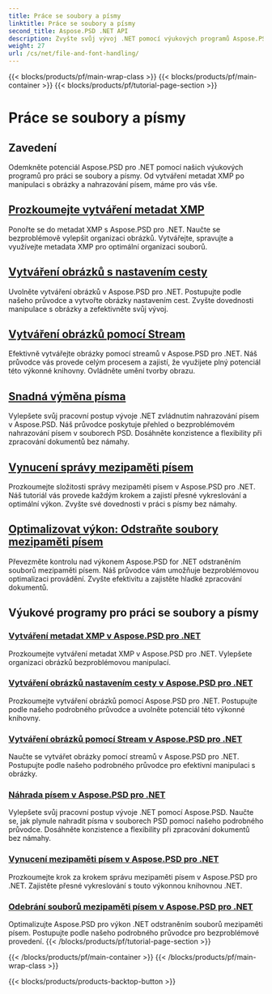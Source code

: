 ```yaml
---
title: Práce se soubory a písmy
linktitle: Práce se soubory a písmy
second_title: Aspose.PSD .NET API
description: Zvyšte svůj vývoj .NET pomocí výukových programů Aspose.PSD. Naučte se nahrazování písem, vytváření metadat XMP a správu mezipaměti pro optimální efektivitu pracovního postupu.
weight: 27
url: /cs/net/file-and-font-handling/
---
```


{{< blocks/products/pf/main-wrap-class >}}
{{< blocks/products/pf/main-container >}}
{{< blocks/products/pf/tutorial-page-section >}}

# Práce se soubory a písmy

## Zavedení

Odemkněte potenciál Aspose.PSD pro .NET pomocí našich výukových programů pro práci se soubory a písmy. Od vytváření metadat XMP po manipulaci s obrázky a nahrazování písem, máme pro vás vše.

## [Prozkoumejte vytváření metadat XMP](./create-xmp-metadata/)
Ponořte se do metadat XMP s Aspose.PSD pro .NET. Naučte se bezproblémově vylepšit organizaci obrázků. Vytvářejte, spravujte a využívejte metadata XMP pro optimální organizaci souborů.

## [Vytváření obrázků s nastavením cesty](./create-images-setting-path/)
Uvolněte vytváření obrázků v Aspose.PSD pro .NET. Postupujte podle našeho průvodce a vytvořte obrázky nastavením cest. Zvyšte dovednosti manipulace s obrázky a zefektivněte svůj vývoj.

## [Vytváření obrázků pomocí Stream](./create-images-using-stream/)
Efektivně vytvářejte obrázky pomocí streamů v Aspose.PSD pro .NET. Náš průvodce vás provede celým procesem a zajistí, že využijete plný potenciál této výkonné knihovny. Ovládněte umění tvorby obrazu.

## [Snadná výměna písma](./font-replacement/)
Vylepšete svůj pracovní postup vývoje .NET zvládnutím nahrazování písem v Aspose.PSD. Náš průvodce poskytuje přehled o bezproblémovém nahrazování písem v souborech PSD. Dosáhněte konzistence a flexibility při zpracování dokumentů bez námahy.

## [Vynucení správy mezipaměti písem](./force-font-cache/)
Prozkoumejte složitosti správy mezipaměti písem v Aspose.PSD pro .NET. Náš tutoriál vás provede každým krokem a zajistí přesné vykreslování a optimální výkon. Zvyšte své dovednosti v práci s písmy bez námahy.

## [Optimalizovat výkon: Odstraňte soubory mezipaměti písem](./remove-font-cache-files/)
Převezměte kontrolu nad výkonem Aspose.PSD for .NET odstraněním souborů mezipaměti písem. Náš průvodce vám umožňuje bezproblémovou optimalizaci provádění. Zvyšte efektivitu a zajistěte hladké zpracování dokumentů.

## Výukové programy pro práci se soubory a písmy
### [Vytváření metadat XMP v Aspose.PSD pro .NET](./create-xmp-metadata/)
Prozkoumejte vytváření metadat XMP v Aspose.PSD pro .NET. Vylepšete organizaci obrázků bezproblémovou manipulací.
### [Vytváření obrázků nastavením cesty v Aspose.PSD pro .NET](./create-images-setting-path/)
Prozkoumejte vytváření obrázků pomocí Aspose.PSD pro .NET. Postupujte podle našeho podrobného průvodce a uvolněte potenciál této výkonné knihovny.
### [Vytváření obrázků pomocí Stream v Aspose.PSD pro .NET](./create-images-using-stream/)
Naučte se vytvářet obrázky pomocí streamů v Aspose.PSD pro .NET. Postupujte podle našeho podrobného průvodce pro efektivní manipulaci s obrázky.
### [Náhrada písem v Aspose.PSD pro .NET](./font-replacement/)
Vylepšete svůj pracovní postup vývoje .NET pomocí Aspose.PSD. Naučte se, jak plynule nahradit písma v souborech PSD pomocí našeho podrobného průvodce. Dosáhněte konzistence a flexibility při zpracování dokumentů bez námahy.
### [Vynucení mezipaměti písem v Aspose.PSD pro .NET](./force-font-cache/)
Prozkoumejte krok za krokem správu mezipaměti písem v Aspose.PSD pro .NET. Zajistěte přesné vykreslování s touto výkonnou knihovnou .NET. 
### [Odebrání souborů mezipaměti písem v Aspose.PSD pro .NET](./remove-font-cache-files/)
Optimalizujte Aspose.PSD pro výkon .NET odstraněním souborů mezipaměti písem. Postupujte podle našeho podrobného průvodce pro bezproblémové provedení.
{{< /blocks/products/pf/tutorial-page-section >}}

{{< /blocks/products/pf/main-container >}}
{{< /blocks/products/pf/main-wrap-class >}}

{{< blocks/products/products-backtop-button >}}
